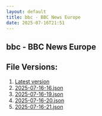 ```yaml
---
layout: default
title: bbc - BBC News Europe
date: 2025-07-16T21:51
---
```


## bbc - BBC News Europe

<div id="data-chart"></div>
<div id="data-table"></div>
<script>
document.addEventListener('DOMContentLoaded', function(){
  document.getElementById('data-table').textContent = 'This source isn't supported for tables yet.';
});
</script>

## File Versions:
1. [Latest version](./latest.json)
2. [2025-07-16-16.json](./2025-07-16-16.json)
3. [2025-07-16-19.json](./2025-07-16-19.json)
4. [2025-07-16-20.json](./2025-07-16-20.json)
5. [2025-07-16-21.json](./2025-07-16-21.json)
